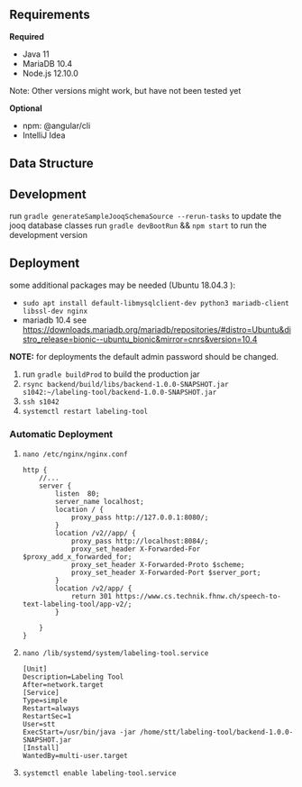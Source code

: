 ## Requirements
**Required**
* Java 11 
* MariaDB 10.4
* Node.js 12.10.0

Note: Other versions might work, but have not been tested yet

**Optional**
* npm: @angular/cli
* IntelliJ Idea
## Data Structure
## Development
run `gradle generateSampleJooqSchemaSource --rerun-tasks` to update the jooq database classes
run `gradle devBootRun` && `npm start` to run the development version

## Deployment
some additional packages may be needed (Ubuntu 18.04.3 ):
* `sudo apt install default-libmysqlclient-dev python3 mariadb-client libssl-dev nginx`
* mariadb 10.4 see https://downloads.mariadb.org/mariadb/repositories/#distro=Ubuntu&distro_release=bionic--ubuntu_bionic&mirror=cnrs&version=10.4

**NOTE:** for deployments the default admin password should be changed.

1. run `gradle buildProd` to build the production jar
1. `rsync backend/build/libs/backend-1.0.0-SNAPSHOT.jar s1042:~/labeling-tool/backend-1.0.0-SNAPSHOT.jar`
1. `ssh s1042`
1. `systemctl restart labeling-tool`

### Automatic Deployment
1. `nano /etc/nginx/nginx.conf` 
    ```nginx
    http {
        //...
        server {
            listen	80;
            server_name localhost;
            location / {
                proxy_pass http://127.0.0.1:8080/;
            }
            location /v2//app/ {
                proxy_pass http://localhost:8084/;
                proxy_set_header X-Forwarded-For $proxy_add_x_forwarded_for;
                proxy_set_header X-Forwarded-Proto $scheme;
                proxy_set_header X-Forwarded-Port $server_port;
            }
            location /v2/app/ {
                return 301 https://www.cs.technik.fhnw.ch/speech-to-text-labeling-tool/app-v2/;
            }

        }
    }
    
    ```
1. `nano /lib/systemd/system/labeling-tool.service`
    ```
    [Unit]
    Description=Labeling Tool
    After=network.target
    [Service]
    Type=simple
    Restart=always
    RestartSec=1
    User=stt
    ExecStart=/usr/bin/java -jar /home/stt/labeling-tool/backend-1.0.0-SNAPSHOT.jar
    [Install]
    WantedBy=multi-user.target
    ```
1. `systemctl enable labeling-tool.service`
